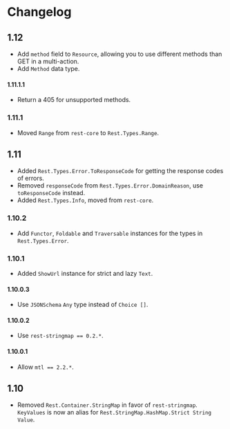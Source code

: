 # Changelog

## 1.12

* Add `method` field to `Resource`, allowing you to use different
  methods than GET in a multi-action.
* Add `Method` data type.

#### 1.11.1.1

* Return a 405 for unsupported methods.

### 1.11.1

* Moved `Range` from `rest-core` to `Rest.Types.Range`.

## 1.11

* Added `Rest.Types.Error.ToResponseCode` for getting the response codes of errors.
* Removed `responseCode` from `Rest.Types.Error.DomainReason`, use `toResponseCode` instead.
* Added `Rest.Types.Info`, moved from `rest-core`.

### 1.10.2

* Add `Functor`, `Foldable` and `Traversable` instances for the types
  in `Rest.Types.Error`.

### 1.10.1

* Added `ShowUrl` instance for strict and lazy `Text`.

#### 1.10.0.3

* Use `JSONSchema` `Any` type instead of `Choice []`.

#### 1.10.0.2

* Use `rest-stringmap == 0.2.*`.

#### 1.10.0.1

* Allow `mtl == 2.2.*`.

## 1.10

* Removed `Rest.Container.StringMap` in favor of `rest-stringmap`. `KeyValues` is now an alias for `Rest.StringMap.HashMap.Strict String Value`.
